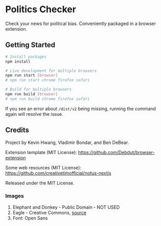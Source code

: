 # Politics Checker

Check your news for political bias. Conveniently packaged in a browser extension.

## Getting Started

```sh
# Install packages
npm install

# Live development for multiple browsers
npm run start [browser]
# npm run start chrome firefox safari

# Build for multiple browsers
npm run build [browser]
# npm run build chrome firefox safari
```

If you see an error about `/dist/v2` being missing, running the command again will resolve the issue.

## Credits

Project by Kevin Hwang, Vladimir Bondar, and Ben DeBear.

Extension template (MIT License): https://github.com/Debdut/browser-extension

Some web resources (MIT License): https://github.com/creativetimofficial/notus-nextjs

Released under the MIT License.

### Images

1. Elephant and Donkey - Public Domain - NOT USED
2. Eagle - Creative Commons, [source](https://www.deviantart.com/kingofcong/art/Centrist-logo-119282984)
3. Font: Open Sans
